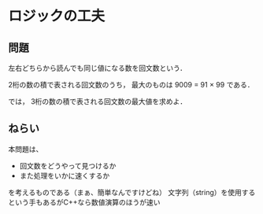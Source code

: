 # ロジックの工夫

## 問題

左右どちらから読んでも同じ値になる数を回文数という．

2桁の数の積で表される回文数のうち， 最大のものは 9009 = 91 × 99 である．

では， 3桁の数の積で表される回文数の最大値を求めよ．

## ねらい

本問題は、

- 回文数をどうやって見つけるか
- また処理をいかに速くするか

を考えるものである（まぁ、簡単なんですけどね）
文字列（string）を使用するという手もあるがC++なら数値演算のほうが速い
